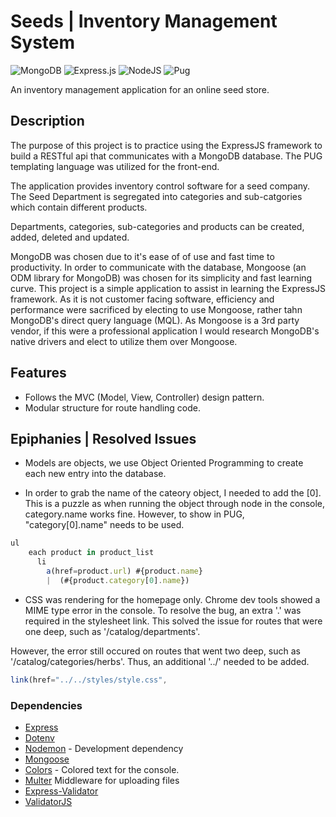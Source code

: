 # Seeds | Inventory Management System

![MongoDB](https://img.shields.io/badge/MongoDB-%234ea94b.svg?style=for-the-badge&logo=mongodb&logoColor=white) ![Express.js](https://img.shields.io/badge/express.js-%23404d59.svg?style=for-the-badge&logo=express&logoColor=%2361DAFB) ![NodeJS](https://img.shields.io/badge/node.js-6DA55F?style=for-the-badge&logo=node.js&logoColor=white) ![Pug](https://img.shields.io/badge/Pug-FFF?style=for-the-badge&logo=pug&logoColor=A86454)

An inventory management application for an online seed store.

## Description

The purpose of this project is to practice using the ExpressJS framework to build a RESTful api that communicates with a MongoDB database. The PUG templating language was utilized for the front-end.

The application provides inventory control software for a seed company. The Seed Department is segregated into categories and sub-catgories which contain different products.

Departments, categories, sub-categories and products can be created, added, deleted and updated.

MongoDB was chosen due to it's ease of of use and fast time to productivity. In order to communicate with the database, Mongoose (an ODM library for MongoDB) was chosen for its simplicity and fast learning curve.
This project is a simple application to assist in learning the ExpressJS framework. As it is not customer facing software, efficiency and performance were sacrificed by electing to use Mongoose, rather tahn MongoDB's direct query language (MQL).
As Mongoose is a 3rd party vendor, if this were a professional application I would research MongoDB's native drivers and elect to utilize them over Mongoose.

## Features

- Follows the MVC (Model, View, Controller) design pattern.
- Modular structure for route handling code.

## Epiphanies | Resolved Issues

- Models are objects, we use Object Oriented Programming to create each new entry into the database.

- In order to grab the name of the cateory object, I needed to add the [0]. This is a puzzle as when running the object through node in the console, category.name works fine. However, to show in PUG, "category[0].name" needs to be used.

```js
ul
    each product in product_list
      li
        a(href=product.url) #{product.name}
        |  (#{product.category[0].name})
```

- CSS was rendering for the homepage only. Chrome dev tools showed a MIME type error in the console. To resolve the bug, an extra '.' was required in the stylesheet link. This solved the issue for routes that were one deep, such as '/catalog/departments'.

However, the error still occured on routes that went two deep, such as '/catalog/categories/herbs'. Thus, an additional '../' needed to be added.

```js
link(href="../../styles/style.css",
```

### Dependencies

- [Express](https://expressjs.com/)
- [Dotenv](https://www.npmjs.com/package/dotenv)
- [Nodemon](https://nodemon.io/) - Development dependency
- [Mongoose](https://mongoosejs.com/)
- [Colors](https://www.npmjs.com/package/colors) - Colored text for the console.
- [Multer](https://github.com/expressjs/multer) Middleware for uploading files
- [Express-Validator](https://express-validator.github.io/docs/#basic-guide)
- [ValidatorJS](https://github.com/validatorjs/validator.js)
